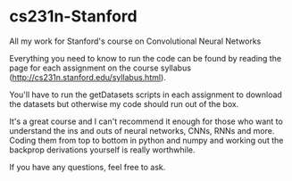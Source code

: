 # cs231n-Stanford
All my work for Stanford's course on Convolutional Neural Networks

Everything you need to know to run the code can be found by reading the page for each assignment on the course syllabus (http://cs231n.stanford.edu/syllabus.html).

You'll have to run the getDatasets scripts in each assignment to download the datasets but otherwise my code should run out of the box.

It's a great course and I can't recommend it enough for those who want to understand the ins and outs of neural networks, CNNs, RNNs and more. Coding them from top to bottom in python and numpy and working out the backprop derivations yourself is really worthwhile.

If you have any questions, feel free to ask.
